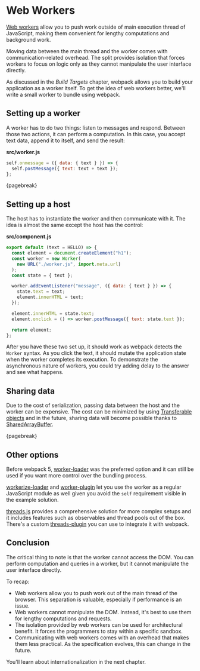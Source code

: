 # Web Workers

[Web workers](https://developer.mozilla.org/en-US/docs/Web/API/Web_Workers_API) allow you to push work outside of main execution thread of JavaScript, making them convenient for lengthy computations and background work.

Moving data between the main thread and the worker comes with communication-related overhead. The split provides isolation that forces workers to focus on logic only as they cannot manipulate the user interface directly.

As discussed in the _Build Targets_ chapter, webpack allows you to build your application as a worker itself. To get the idea of web workers better, we'll write a small worker to bundle using webpack.

## Setting up a worker

A worker has to do two things: listen to messages and respond. Between those two actions, it can perform a computation. In this case, you accept text data, append it to itself, and send the result:

**src/worker.js**

```javascript
self.onmessage = ({ data: { text } }) => {
  self.postMessage({ text: text + text });
};
```

{pagebreak}

## Setting up a host

The host has to instantiate the worker and then communicate with it. The idea is almost the same except the host has the control:

**src/component.js**

```javascript
export default (text = HELLO) => {
  const element = document.createElement("h1");
  const worker = new Worker(
    new URL("./worker.js", import.meta.url)
  );
  const state = { text };

  worker.addEventListener("message", ({ data: { text } }) => {
    state.text = text;
    element.innerHTML = text;
  });

  element.innerHTML = state.text;
  element.onclick = () => worker.postMessage({ text: state.text });

  return element;
};
```

After you have these two set up, it should work as webpack detects the `Worker` syntax. As you click the text, it should mutate the application state when the worker completes its execution. To demonstrate the asynchronous nature of workers, you could try adding delay to the answer and see what happens.

## Sharing data

Due to the cost of serialization, passing data between the host and the worker can be expensive. The cost can be minimized by using [Transferable objects](https://developer.mozilla.org/en-US/docs/Web/API/Web_Workers_API/Using_web_workers#Passing_data_by_transferring_ownershi) and in the future, sharing data will become possible thanks to [SharedArrayBuffer](https://developer.mozilla.org/en-US/docs/Web/JavaScript/Reference/Global_Objects/SharedArrayBuffer).

{pagebreak}

## Other options

Before webpack 5, [worker-loader](https://www.npmjs.com/package/worker-loader) was the preferred option and it can still be used if you want more control over the bundling process.

[workerize-loader](https://www.npmjs.com/package/workerize-loader) and [worker-plugin](https://www.npmjs.com/package/worker-plugin) let you use the worker as a regular JavaScript module as well given you avoid the `self` requirement visible in the example solution.

[threads.js](https://threads.js.org/) provides a comprehensive solution for more complex setups and it includes features such as observables and thread pools out of the box. There's a custom [threads-plugin](https://github.com/andywer/threads-plugin) you can use to integrate it with webpack.

## Conclusion

The critical thing to note is that the worker cannot access the DOM. You can perform computation and queries in a worker, but it cannot manipulate the user interface directly.

To recap:

- Web workers allow you to push work out of the main thread of the browser. This separation is valuable, especially if performance is an issue.
- Web workers cannot manipulate the DOM. Instead, it's best to use them for lengthy computations and requests.
- The isolation provided by web workers can be used for architectural benefit. It forces the programmers to stay within a specific sandbox.
- Communicating with web workers comes with an overhead that makes them less practical. As the specification evolves, this can change in the future.

You'll learn about internationalization in the next chapter.
